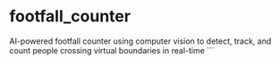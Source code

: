 # footfall_counter
AI-powered footfall counter using computer vision to detect, track, and count people crossing virtual boundaries in real-time ```
